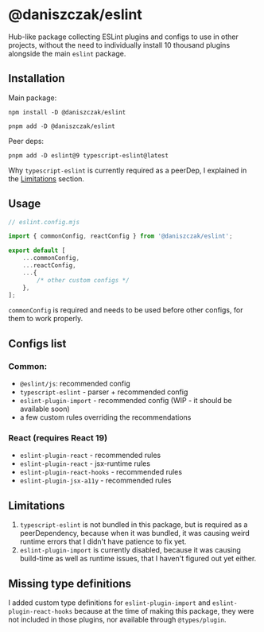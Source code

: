 # @daniszczak/eslint

Hub-like package collecting ESLint plugins and configs to use in other projects, without the need to individually install 10 thousand plugins alongside the main `eslint` package.

## Installation

Main package:

```
npm install -D @daniszczak/eslint

pnpm add -D @daniszczak/eslint
```

Peer deps:

```
pnpm add -D eslint@9 typescript-eslint@latest
```

Why `typescript-eslint` is currently required as a peerDep, I explained in the [Limitations](#limitations) section.

## Usage

```ts
// eslint.config.mjs

import { commonConfig, reactConfig } from '@daniszczak/eslint';

export default [
	...commonConfig,
	...reactConfig,
	...{
		/* other custom configs */
	},
];
```

`commonConfig` is required and needs to be used before other configs, for them to work properly.

## Configs list

### Common:

-  `@eslint/js`: recommended config
-  `typescript-eslint` - parser + recommended config
-  `eslint-plugin-import` - recommended config (WIP - it should be available soon)
-  a few custom rules overriding the recommendations

### React (requires React 19)

-  `eslint-plugin-react` - recommended rules
-  `eslint-plugin-react` - jsx-runtime rules
-  `eslint-plugin-react-hooks` - recommended rules
-  `eslint-plugin-jsx-a11y` - recommended rules

## Limitations

1. `typescript-eslint` is not bundled in this package, but is required as a peerDependency, because when it was bundled, it was causing weird runtime errors that I didn't have patience to fix yet.
2. `eslint-plugin-import` is currently disabled, because it was causing build-time as well as runtime issues, that I haven't figured out yet either.

## Missing type definitions

I added custom type definitions for `eslint-plugin-import` and `eslint-plugin-react-hooks` because at the time of making this package, they were not included in those plugins, nor available through `@types/plugin`.
